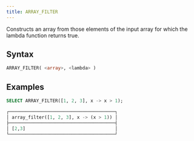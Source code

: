 ```yaml
---
title: ARRAY_FILTER
---
```


Constructs an array from those elements of the input array for which the lambda function returns true.

## Syntax

```sql
ARRAY_FILTER( <array>, <lambda> )
```

## Examples

```sql
SELECT ARRAY_FILTER([1, 2, 3], x -> x > 1);

┌───────────────────────────────────────┐
│ array_filter([1, 2, 3], x -> (x > 1)) │
├───────────────────────────────────────┤
│ [2,3]                                 │
└───────────────────────────────────────┘
```